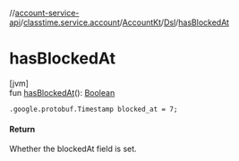 //[account-service-api](../../../../index.md)/[classtime.service.account](../../index.md)/[AccountKt](../index.md)/[Dsl](index.md)/[hasBlockedAt](has-blocked-at.md)

# hasBlockedAt

[jvm]\
fun [hasBlockedAt](has-blocked-at.md)(): [Boolean](https://kotlinlang.org/api/latest/jvm/stdlib/kotlin/-boolean/index.html)

<code>.google.protobuf.Timestamp blocked_at = 7;</code>

#### Return

Whether the blockedAt field is set.
